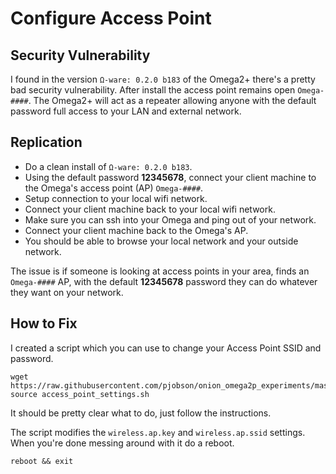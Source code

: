 # Configure Access Point

## Security Vulnerability

I found in the version `Ω-ware: 0.2.0 b183` of the Omega2+ there's a pretty bad security vulnerability. After install the access point remains open `Omega-####`.  The Omega2+ will act as a repeater allowing anyone with the default password full access to your LAN and external network.

## Replication

* Do a clean install of `Ω-ware: 0.2.0 b183`.
* Using the default password **12345678**, connect your client machine to the Omega's access point (AP) `Omega-####`.
* Setup connection to your local wifi network.
* Connect your client machine back to your local wifi network.
* Make sure you can ssh into your Omega and ping out of your network.
* Connect your client machine back to the Omega's AP.
* You should be able to browse your local network and your outside network.

The issue is if someone is looking at access points in your area, finds an `Omega-####` AP, with the default **12345678** password they can do whatever they want on your network.

## How to Fix

I created a script which you can use to change your Access Point SSID and password.

    wget https://raw.githubusercontent.com/pjobson/onion_omega2p_experiments/master/bin/access_point_settings.sh
    source access_point_settings.sh

It should be pretty clear what to do, just follow the instructions.

The script modifies the `wireless.ap.key` and `wireless.ap.ssid` settings.  When you're done messing around with it do a reboot.

    reboot && exit
    

